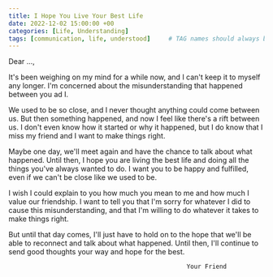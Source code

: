 ```yaml
---
title: I Hope You Live Your Best Life
date: 2022-12-02 15:00:00 +00
categories: [Life, Understanding]
tags: [communication, life, understood]     # TAG names should always be lowercase
---
```


Dear ..., 

It's been weighing on my mind for a while now, and I can't keep it to myself any longer. I'm concerned about the misunderstanding that happened between you ad I.

We used to be so close, and I never thought anything could come between us. But then something happened, and now I feel like there's a rift between us. I don't even know how it started or why it happened, but I do know that I miss my friend and I want to make things right.

Maybe one day, we'll meet again and have the chance to talk about what happened. Until then, I hope you are living the best life and doing all the things you've always wanted to do. I want you to be happy and fulfilled, even if we can't be close like we used to be.

I wish I could explain to you how much you mean to me and how much I value our friendship. I want to tell you that I'm sorry for whatever I did to cause this misunderstanding, and that I'm willing to do whatever it takes to make things right.

But until that day comes, I'll just have to hold on to the hope that we'll be able to reconnect and talk about what happened. Until then, I'll continue to send good thoughts your way and hope for the best.

                                                     Your Friend